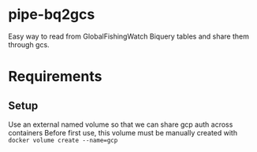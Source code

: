 # pipe-bq2gcs
Easy way to read from GlobalFishingWatch Biquery tables and share them through gcs.

# Requirements

## Setup

Use an external named volume so that we can share gcp auth across containers
Before first use, this volume must be manually created with
  `docker volume create --name=gcp`


